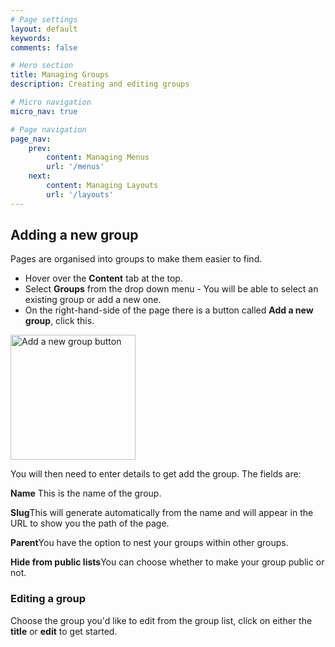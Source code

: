 ```yaml
---
# Page settings
layout: default
keywords:
comments: false

# Hero section
title: Managing Groups
description: Creating and editing groups

# Micro navigation
micro_nav: true

# Page navigation
page_nav:
    prev:
        content: Managing Menus
        url: '/menus'
    next:
        content: Managing Layouts
        url: '/layouts'
---
```


<h2 id="page-section1">Adding a new group</h2>
<p>Pages are organised into groups to make them easier to find.</p>
<ul>
    <li>Hover over the <strong>Content</strong> tab at the top.</li>
    <li>Select <strong>Groups</strong> from the drop down menu - You will be able to select an existing group or add a new one.</li> 
    <li>On the right-hand-side of the page there is a button called <strong>Add a new group</strong>, click this.</li>
</ul>
<img src="../images/new-group.png" style="width:200px" alt="Add a new group button">

<p>You will then need to enter details to get add the group. The fields are:</p>
<div class="callout callout--info">
    <p><strong>Name</strong> This is the name of the group.</p>
    <p><strong>Slug</strong>This will generate automatically from the name and will appear in the URL to show you the path of the page.</p>
    <p><strong>Parent</strong>You have the option to nest your groups within other groups.</p>
    <p><strong>Hide from public lists</strong>You can choose whether to make your group public or not.</p>
</div>
<h3 id="group-subsection">Editing a group</h3>
<p>Choose the group you'd like to edit from the group list, click on either the <strong>title</strong> or <strong>edit</strong> to get started.</p>






